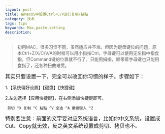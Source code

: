 ```yaml
---
layout: post
title: 在MacOS中设置Ctrl+C/V进行复制/粘贴
category: 技术
tags: tips
keywords: Mac,paste,setting
description: 
---
```


>   初用MAC，很多习惯不同，虽然适应并不难。但因为键盘键位的问题，原本Ctrl+Z/X/C/V/A的时候可以用小指按Ctrl，字母键可以使用无名指中指食指。但Command键的位置就不行了，只能用拇指，顺带着字母键也只能用食指了，还各种扭曲难受。
&nbsp;



<big>其实只要设置一下，完全可以改回你习惯的样子。步骤如下：</big>

  

1.【系统偏好设置】【键盘】【快捷键】

2.左边选择【应用快捷键】，在右侧添加快捷键即可。

` 剪切 ^X 复制 ^C 粘贴 ^V 全选 ^A 撤销键入 ^Z` 

  

<big> 特别要注意：前面的文字要对应系统语言，比如你中文系统，设置成Cut、Copy就无效，反之英文系统设置成剪切、拷贝也不。</big>

